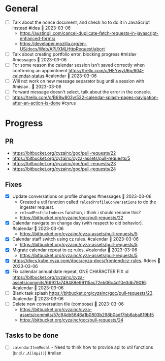 # General

- [ ] Talk about the nonce document, and check ho to do it in JavaScript instead #idea 📅 2023-03-06
	- https://austingil.com/cancel-duplicate-fetch-requests-in-javascript-enhanced-forms/
	- https://developer.mozilla.org/en-US/docs/Web/API/XMLHttpRequest/abort
- [ ] Talk about creating portfolio error, blocking progress #mislav #messages 📅 2023-03-06
- [ ] For some reason the calendar session isn't saved correctly when confirming an appointment https://trello.com/c/HEYwyU6p/604-calendar-status #calendar 📅 2023-03-06
- [ ] Will not work on new message separator bug until a session with #mislav . 📅 2023-03-06 
- [ ] Forward message doesn't select, talk about the error in the console.
- [ ] https://trello.com/c/B68w803y/532-calendar-splash-pages-navigation-after-an-action-is-done #cyrus

# Progress

## PR

- https://bitbucket.org/cyzainc/goc/pull-requests/22 
- https://bitbucket.org/cyzainc/cyza-assets/pull-requests/5
- https://bitbucket.org/cyzainc/goc/pull-requests/23
- https://bitbucket.org/cyzainc/goc/pull-requests/24

## Fixes

- [x] Update conversations on profile changes #messages 📅 2023-03-06
	- Created a util function called `reloadProfileConversations` to do the ingester request.
	- `reloadProfileIndexes` function, i think i should rename this?
	- https://bitbucket.org/cyzainc/goc/pull-requests/22
- [x] Calendar navigate on change day (with respect to old behavior). #calendar 📅 2023-03-06
	- https://bitbucket.org/cyzainc/cyza-assets/pull-requests/5
- [x] Calendar staff switch using cz rules. #calendar 📅 2023-03-06
	- https://bitbucket.org/cyzainc/cyza-assets/pull-requests/5
- [x] Migrate calendar repeat to cz rules. #calendar 📅 2023-03-06
	- https://bitbucket.org/cyzainc/cyza-assets/pull-requests/5
- [x] https://docs.kube.cyza.com/docs/cyza-docs/frontend/cz-rules. #docs 📅 2023-03-06
- [x] Fix calendar annual date repeat, ONE CHARACTER FIX :d https://bitbucket.org/cyzainc/cyza-assets/commits/6692fa749488e99115ac72eb06c4d10e3db79016. #calendar 📅 2023-03-06
- [ ] Blank task splash https://bitbucket.org/cyzainc/goc/pull-requests/23. #calendar 📅 2023-03-06
- [ ] Delete new conversation tile (compose) 📅 2023-03-06 
	- https://bitbucket.org/cyzainc/cyza-assets/commits/57c94db5646a1b0803b268b0adf7bb6aba819bf5
	- https://bitbucket.org/cyzainc/goc/pull-requests/24

## Tasks to be done

- [ ] `calendarItemModal` - Need to think how to provide api to util functions (`hndlr.AllApi()`) #milan